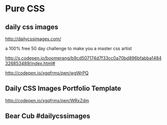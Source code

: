 # Pure CSS  






## daily css images  

http://dailycssimages.com/


a 100% free 50 day challenge to make you a master css artist


http://s.codepen.io/boomerang/b9cd507174d7f33cc0a70bd896bfabba1484326853489/index.html#  

http://codepen.io/xgqfrms/pen/wgWrPQ

## Daily CSS Images Portfolio Template



http://codepen.io/xgqfrms/pen/WRxZdm


## Bear Cub #dailycssimages  









